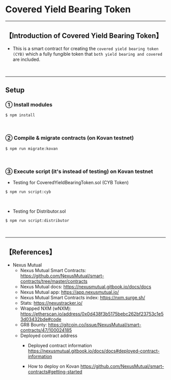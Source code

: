 # Covered Yield Bearing Token

***
## 【Introduction of Covered Yield Bearing Token】
- This is a smart contract for creating the `covered yield bearing token (CYB)` which a fully fungible token that `both yield bearing and covered` are included.

&nbsp;

***

## Setup
### ① Install modules
```
$ npm install
```

<br>

### ② Compile & migrate contracts (on Kovan testnet)
```
$ npm run migrate:kovan
```

<br>

### ③ Execute script (it's instead of testing) on Kovan testnet
- Testing for CoveredYieldBearingToken.sol (CYB Token)
```
$ npm run script:cyb
```

&nbsp;

- Testing for Distributor.sol
```
$ npm run script:distributor
```

&nbsp;

***

## 【References】
- Nexus Mutual
  - Nexus Mutual Smart Contracts: https://github.com/NexusMutual/smart-contracts/tree/master/contracts
  - Nexus Mutual docs: https://nexusmutual.gitbook.io/docs/docs
  - Nexus Mutual app: https://app.nexusmutual.io/ 
  - Nexus Mutual Smart Contracts index: https://nxm.surge.sh/ 
  - Stats: https://nexustracker.io/ 
  - Wrapped NXM (wNXM): https://etherscan.io/address/0x0d438f3b5175bebc262bf23753c1e53d03432bde#code
  - GR8 Bounty: https://gitcoin.co/issue/NexusMutual/smart-contracts/47/100024185
  - Deployed contract address
    - Deployed contract information
      https://nexusmutual.gitbook.io/docs/docs#deployed-contract-information

    - How to deploy on Kovan
      https://github.com/NexusMutual/smart-contracts#getting-started

